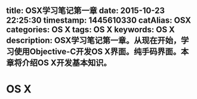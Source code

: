 title: OSX学习笔记第一章
date: 2015-10-23 22:25:30
timestamp: 1445610330
catAlias: OSX
categories: OS X
tags: OS X
keywords: OS X
description: OSX学习笔记第一章。从现在开始，学习使用Objective-C开发OS X界面。纯手码界面。本章将介绍OS X开发基本知识。
---
# OS X
